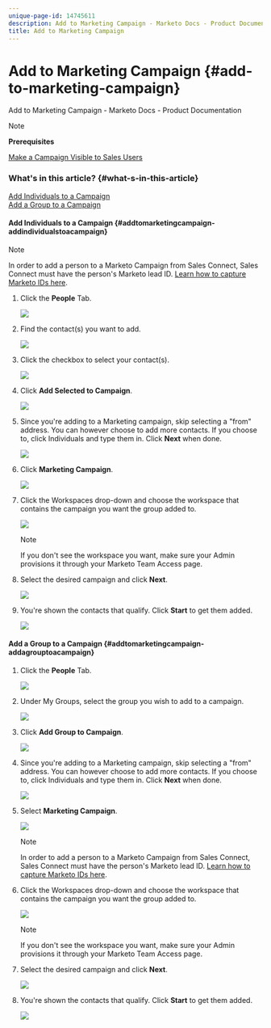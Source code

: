 ```yaml
---
unique-page-id: 14745611
description: Add to Marketing Campaign - Marketo Docs - Product Documentation
title: Add to Marketing Campaign
---
```


# Add to Marketing Campaign {#add-to-marketing-campaign}

Add to Marketing Campaign - Marketo Docs - Product Documentation

>[!NOTE]
>
>**Prerequisites**
>
>[Make a Campaign Visible to Sales Users](http://docs.marketo.com/x/NwDh)

### What's in this article? {#what-s-in-this-article}

[Add Individuals to a Campaign](#addtomarketingcampaign-addindividualstoacampaign)  
[Add a Group to a Campaign](#addtomarketingcampaign-addagrouptoacampaign)

#### Add Individuals to a Campaign {#addtomarketingcampaign-addindividualstoacampaign}

>[!NOTE]
>
>In order to add a person to a Marketo Campaign from Sales Connect, Sales Connect must have the person's Marketo lead ID. [Learn how to capture Marketo IDs here](http://docs.marketo.com/x/CQXLAQ).

1. Click the **People** Tab.

   ![](assets/one-3.png)

1. Find the contact(s) you want to add.

   ![](assets/two-3.png)

1. Click the checkbox to select your contact(s).

   ![](assets/three-3.png)

1. Click **Add Selected to Campaign**.

   ![](assets/four-3.png)

1. Since you're adding to a Marketing campaign, skip selecting a "from" address. You can however choose to add more contacts. If you choose to, click Individuals and type them in. Click **Next** when done.

   ![](assets/five-2.png)

1. Click **Marketing Campaign**.

   ![](assets/six-1.png)

1. Click the Workspaces drop-down and choose the workspace that contains the campaign you want the group added to.

   ![](assets/seven-1.png)

   >[!NOTE]
   >
   >If you don't see the workspace you want, make sure your Admin provisions it through your Marketo Team Access page.

1. Select the desired campaign and click **Next**.

   ![](assets/eight.png)

1. You're shown the contacts that qualify. Click **Start** to get them added.

   ![](assets/nine.png)

#### Add a Group to a Campaign {#addtomarketingcampaign-addagrouptoacampaign}

1. Click the **People** Tab.

   ![](assets/one-3.png)

1. Under My Groups, select the group you wish to add to a campaign.

   ![](assets/eleven.png)

1. Click **Add Group to Campaign**.

   ![](assets/twelve.png)

1. Since you're adding to a Marketing campaign, skip selecting a "from" address. You can however choose to add more contacts. If you choose to, click Individuals and type them in. Click **Next** when done.

   ![](assets/thirteen.png)

1. Select **Marketing Campaign**.

   ![](assets/six-1.png)

   >[!NOTE]
   >
   >In order to add a person to a Marketo Campaign from Sales Connect, Sales Connect must have the person's Marketo lead ID. [Learn how to capture Marketo IDs here](http://docs.marketo.com/x/CQXLAQ).

1. Click the Workspaces drop-down and choose the workspace that contains the campaign you want the group added to.

   ![](assets/seven-1.png)

   >[!NOTE]
   >
   >If you don't see the workspace you want, make sure your Admin provisions it through your Marketo Team Access page.

1. Select the desired campaign and click **Next**.

   ![](assets/eight.png)

1. You're shown the contacts that qualify. Click **Start** to get them added.

   ![](assets/nine.png)

